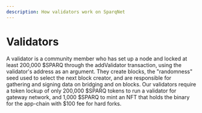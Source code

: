 ```yaml
---
description: How validators work on SparqNet
---
```


# Validators

A validator is a community member who has set up a node and locked at least 200,000 $SPARQ through the addValidator transaction, using the validator's address as an argument. They create blocks, the "randomness" seed used to select the next block creator, and are responsible for gathering and signing data on bridging and on blocks. Our validators require a token lockup of only 200,000 $SPARQ tokens to run a validator for gateway network, and 1,000 $SPARQ to mint an NFT that holds the binary for the app-chain with $100 fee for hard forks.
